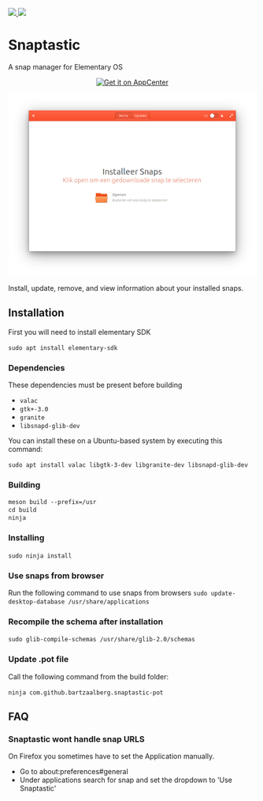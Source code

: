 <a href="https://gitlocalize.com/repo/4343"> <img src="https://gitlocalize.com/repo/4343/whole_project/badge.svg" /> </a>
<img src="https://travis-ci.org/bartzaalberg/snaptastic.svg?branch=master" />

# Snaptastic
A snap manager for Elementary OS

<p align="center">
    <a href="https://appcenter.elementary.io/com.github.bartzaalberg.snaptastic">
        <img src="https://appcenter.elementary.io/badge.svg" alt="Get it on AppCenter">
    </a>
</p>

<p align="center">
    <img
    src="https://raw.githubusercontent.com/bartzaalberg/snaptastic/master/screenshot.png" />
</p>

Install, update, remove, and view information about your installed snaps.

## Installation

First you will need to install elementary SDK

 `sudo apt install elementary-sdk`

### Dependencies

These dependencies must be present before building
 - `valac`
 - `gtk+-3.0`
 - `granite`
 - `libsnapd-glib-dev`

 You can install these on a Ubuntu-based system by executing this command:

 `sudo apt install valac libgtk-3-dev libgranite-dev libsnapd-glib-dev`

### Building
```
meson build --prefix=/usr
cd build
ninja
```

### Installing
`sudo ninja install`

### Use snaps from browser
Run the following command to use snaps from browsers
`sudo update-desktop-database /usr/share/applications`

### Recompile the schema after installation
`sudo glib-compile-schemas /usr/share/glib-2.0/schemas`

### Update .pot file
Call the following command from the build folder:

`ninja com.github.bartzaalberg.snaptastic-pot`

## FAQ

### Snaptastic wont handle snap URLS

On Firefox you sometimes have to set the Application manually.

* Go to about:preferences#general
* Under applications search for snap and set the dropdown to 'Use Snaptastic'
